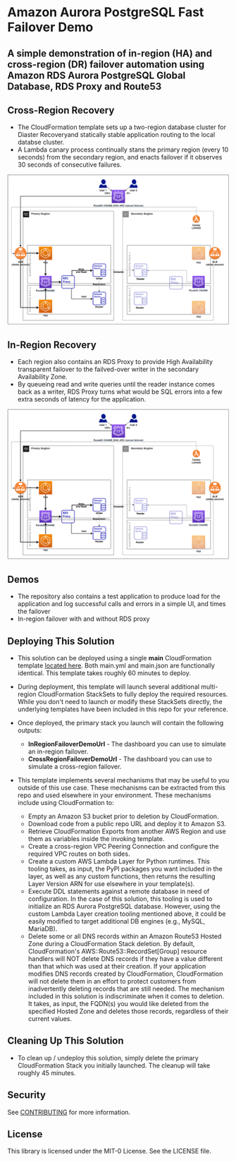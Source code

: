 # Amazon Aurora PostgreSQL Fast Failover Demo

## A simple demonstration of in-region (HA) and cross-region (DR) failover automation using Amazon RDS Aurora PostgreSQL Global Database, RDS Proxy and Route53

## Cross-Region Recovery
- The CloudFormation template sets up a two-region database cluster for Diaster Recoveryand statically stable application routing to the local databse cluster.
- A Lambda canary process continually stans the primary region (every 10 seconds) from the secondary region, and enacts failover if it observes 30 seconds of consecutive failures.
 
![architecture for cross-region failover](architecture_multi_region.png)

## In-Region Recovery
- Each region also contains an RDS Proxy to provide High Availability transparent failover to the failved-over writer in the secondary Availability Zone.
- By queueing read and write queries until the reader instance comes back as a writer, RDS Proxy turns what would be SQL errors into a few extra seconds of latency for the application.

![architecture for cross-region failover](architecture_multi_region.png)

## Demos
- The repository also contains a test application to produce load for the application and log successful calls and errors in a simple UI, and times the failover
- In-region failover with and without RDS proxy

## Deploying This Solution
- This solution can be deployed using a single **main** CloudFormation template [located here](cloudformation/). Both main.yml and main.json are functionally identical. This template takes roughly 60 minutes to deploy.
- During deployment, this template will launch several additional multi-region CloudFormation StackSets to fully deploy the required resources. While you don't need to launch or modify these StackSets directly, the underlying templates have been included in this repo for your reference.
- Once deployed, the primary stack you launch will contain the following outputs:

  - **InRegionFailoverDemoUrl** - The dashboard you can use to simulate an in-region failover.
  - **CrossRegionFailoverDemoUrl** - The dashboard you can use to simulate a cross-region failover.

- This template implements several mechanisms that may be useful to you outside of this use case. These mechanisms can be extracted from this repo and used elsewhere in your environment. These mechanisms include using CloudFormation to:
  - Empty an Amazon S3 bucket prior to deletion by CloudFormation.
  - Download code from a public repo URL and deploy it to Amazon S3.
  - Retrieve CloudFormation Exports from another AWS Region and use them as variables inside the invoking template.
  - Create a cross-region VPC Peering Connection and configure the required VPC routes on both sides.
  - Create a custom AWS Lambda Layer for Python runtimes. This tooling takes, as input, the PyPI packages you want included in the layer, as well as any custom functions, then returns the resulting Layer Version ARN for use elsewhere in your template(s).
  - Execute DDL statements against a remote database in need of configuration. In the case of this solution, this tooling is used to initialize an RDS Aurora PostgreSQL database. However, using the custom Lambda Layer creation tooling mentioned above, it could be easily modified to target additional DB engines (e.g., MySQL, MariaDB).
  - Delete some or all DNS records within an Amazon Route53 Hosted Zone during a CloudFormation Stack deletion. By default, CloudFormation's AWS::Route53::RecordSet[Group] resource handlers will NOT delete DNS records if they have a value different than that which was used at their creation. If your application modifies DNS records created by CloudFormation, CloudFormation will not delete them in an effort to protect customers from inadvertently deleting records that are still needed. The mechanism included in this solution is indiscriminate when it comes to deletion. It takes, as input, the FQDN(s) you would like deleted from the specified Hosted Zone and deletes those records, regardless of their current values.

## Cleaning Up This Solution
- To clean up / undeploy this solution, simply delete the primary CloudFormation Stack you initially launched. The cleanup will take roughly 45 minutes.

## Security

See [CONTRIBUTING](CONTRIBUTING.md#security-issue-notifications) for more information.

## License

This library is licensed under the MIT-0 License. See the LICENSE file.

